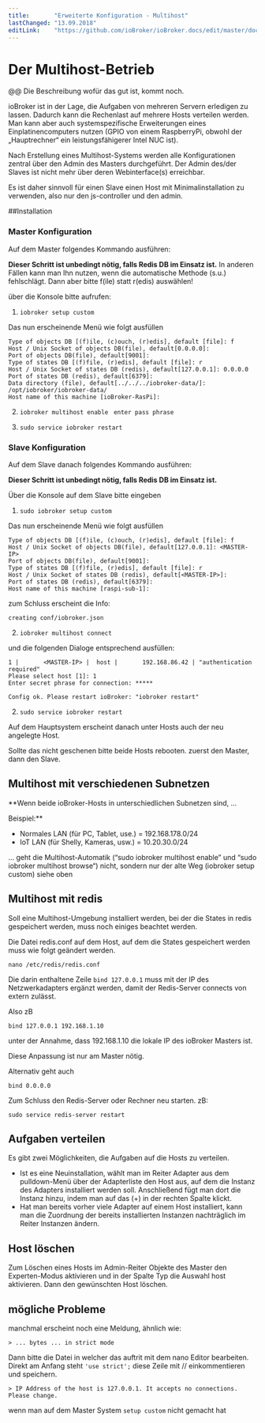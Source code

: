 ```yaml
---
title:       "Erweiterte Konfiguration - Multihost"
lastChanged: "13.09.2018"
editLink:    "https://github.com/ioBroker/ioBroker.docs/edit/master/docs/config/multihost.md"
---
```


# Der Multihost-Betrieb
@@ Die Beschreibung wofür das gut ist, kommt noch.

ioBroker ist in der Lage, die Aufgaben von mehreren Servern erledigen zu lassen. Dadurch kann die Rechenlast auf mehrere Hosts verteilen werden. 
Man kann aber auch systemspezifische Erweiterungen eines Einplatinencomputers nutzen (GPIO von einem RaspberryPi, obwohl der „Hauptrechner“ 
ein leistungsfähigerer Intel NUC ist).

Nach Erstellung eines Multihost-Systems werden alle Konfigurationen zentral über den Admin des Masters durchgeführt. Der Admin des/der Slaves 
ist nicht mehr über deren Webinterface(s) erreichbar.

Es ist daher sinnvoll für einen Slave einen Host mit Minimalinstallation zu verwenden, also nur den js-controller und den admin.


##Installation

### Master Konfiguration
Auf dem Master folgendes Kommando ausführen:

**Dieser Schritt ist unbedingt nötig, falls Redis DB im Einsatz ist.**
In anderen Fällen kann man Ihn nutzen, wenn die automatische Methode (s.u.) fehlschlägt. Dann aber bitte f(ile) statt r(edis) auswählen!

über die Konsole bitte aufrufen:

1.  `iobroker setup custom`

Das nun erscheinende Menü wie folgt ausfüllen

  ```
  Type of objects DB [(f)ile, (c)ouch, (r)edis], default [file]: f
  Host / Unix Socket of objects DB(file), default[0.0.0.0]:
  Port of objects DB(file), default[9001]:
  Type of states DB [(f)file, (r)edis], default [file]: r
  Host / Unix Socket of states DB (redis), default[127.0.0.1]: 0.0.0.0
  Port of states DB (redis), default[6379]:
  Data directory (file), default[../../../iobroker-data/]: /opt/iobroker/iobroker-data/
  Host name of this machine [ioBroker-RasPi]:
  ```

2. `iobroker multihost enable`
  ``` enter pass phrase```

3. `sudo service iobroker restart`


### Slave Konfiguration
Auf dem Slave danach folgendes Kommando ausführen:

**Dieser Schritt ist unbedingt nötig, falls Redis DB im Einsatz ist.**

Über die Konsole auf dem Slave bitte eingeben
1. `sudo iobroker setup custom`


Das nun erscheinende Menü wie folgt ausfüllen

```
Type of objects DB [(f)ile, (c)ouch, (r)edis], default [file]: f
Host / Unix Socket of objects DB(file), default[127.0.0.1]: <MASTER-IP>
Port of objects DB(file), default[9001]:
Type of states DB [(f)file, (r)edis], default [file]: r
Host / Unix Socket of states DB (redis), default[<MASTER-IP>]:
Port of states DB (redis), default[6379]:
Host name of this machine [raspi-sub-1]:
```
zum Schluss erscheint die Info:
```
creating conf/iobroker.json
```


2. `iobroker multihost connect`

und die folgenden Dialoge entsprechend ausfüllen:
```
1 |       <MASTER-IP> |  host |       192.168.86.42 | "authentication required"
Please select host [1]: 1
Enter secret phrase for connection: *****

Config ok. Please restart ioBroker: "iobroker restart"
```

2. `sudo service iobroker restart`




Auf dem Hauptsystem erscheint danach unter Hosts auch der neu angelegte Host.

Sollte das nicht geschenen bitte beide Hosts rebooten. zuerst den Master, dann den Slave.


## Multihost mit verschiedenen Subnetzen

**Wenn beide ioBroker-Hosts in unterschiedlichen Subnetzen sind, …

Beispiel:**

* Normales LAN (für PC, Tablet, use.) = 192.168.178.0/24
* IoT LAN (für Shelly, Kameras, usw.) = 10.20.30.0/24

… geht die Multihost-Automatik (“sudo iobroker multihost enable” und “sudo iobroker multihost browse“) nicht, sondern nur der alte Weg (iobroker setup custom) siehe oben



## Multihost mit redis
Soll eine Multihost-Umgebung installiert werden, bei der die  States in redis gespeichert werden, muss noch einiges beachtet werden.

Die Datei redis.conf auf dem Host, auf dem die States gespeichert werden muss wie folgt geändert werden.

```
nano /etc/redis/redis.conf
```

Die darin enthaltene Zeile `bind 127.0.0.1` muss mit der IP des Netzwerkadapters ergänzt werden, damit der Redis-Server connects von extern zulässt. 

Also zB
```
bind 127.0.0.1 192.168.1.10
```

unter der Annahme, dass 192.168.1.10 die lokale IP des ioBroker Masters ist.

Diese Anpassung ist nur am Master nötig.

Alternativ geht auch

```
bind 0.0.0.0
```

Zum Schluss den Redis-Server oder Rechner neu starten. zB:

```
sudo service redis-server restart
```

## Aufgaben verteilen
Es gibt zwei Möglichkeiten, die Aufgaben auf die Hosts zu verteilen.

* Ist es eine Neuinstallation, wählt man im Reiter Adapter aus dem pulldown-Menü über der Adapterliste den Host aus, auf dem die Instanz des Adapters installiert werden soll. 
Anschließend fügt man dort die Instanz hinzu, indem man auf das (+) in der rechten Spalte klickt.
* Hat man bereits vorher viele Adapter auf einem Host installiert, kann man die Zuordnung der bereits installierten Instanzen nachträglich im Reiter Instanzen ändern.



## Host löschen
Zum Löschen eines Hosts im Admin-Reiter Objekte des Master den Experten-Modus aktivieren und in der Spalte Typ die Auswahl host aktivieren. Dann den gewünschten Host löschen.





## mögliche Probleme
manchmal erscheint noch eine Meldung, ähnlich wie:

```> ... bytes ... in strict mode```

Dann bitte die Datei in welcher das auftrit mit dem nano Editor bearbeiten. Direkt am Anfang steht `'use strict';` diese Zeile mit // einkommentieren und speichern.

```> IP Address of the host is 127.0.0.1. It accepts no connections. Please change.```

wenn man auf dem Master System ``` setup custom ```  nicht gemacht hat




